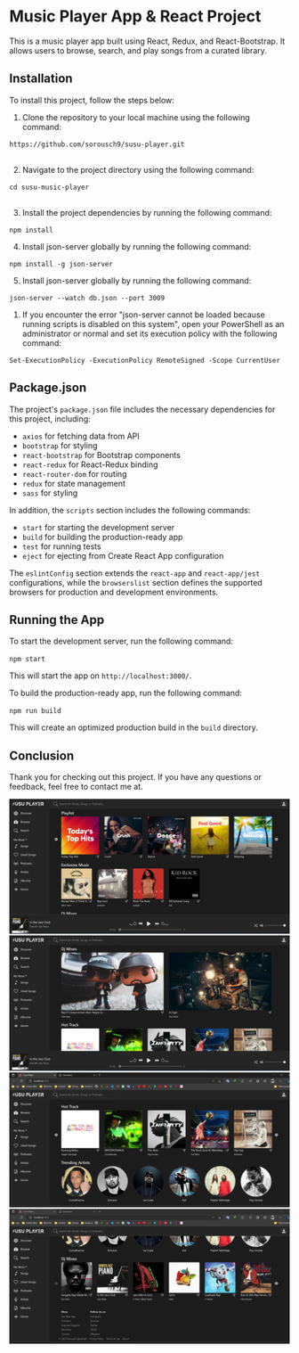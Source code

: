 <h1>Music Player App &amp; React Project</h1>
      <p>
 This is a music player app built using React, Redux, and React-Bootstrap. It allows users to browse, search, and play songs from a curated library.
      </p>
      <h2>Installation</h2>
      <p>To install this project, follow the steps below:</p>
      <ol>
        <li>
          Clone the repository to your local machine using the following
          command:
        </li>
      </ol>
      <pre>
<code>https://github.com/sorousch9/susu-player.git
</code>
</pre>
      <ol start="2">
        <li>Navigate to the project directory using the following command:</li>
      </ol>
      <pre>
<code>cd susu-music-player
</code>
</pre>
      <ol start="3">
        <li>
          Install the project dependencies by running the following command:
        </li>
      </ol>
      <pre><code >npm install
</code></pre>
      <ol start="4">
        <li>Install json-server globally by running the following command:</li>
      </ol>
      <pre><code >npm install -g json-server
</code></pre>
      <ol start="5">
        <li>Install json-server globally by running the following command:</li>
      </ol>
      <pre><code >json-server --watch db.json --port 3009
</code></pre>
      <ol>
        <li>
          If you encounter the error "json-server cannot be loaded because
          running scripts is disabled on this system", open your PowerShell as
          an administrator or normal and set its execution policy with the
          following command:
        </li>
      </ol>
      <pre><code >Set-ExecutionPolicy -ExecutionPolicy RemoteSigned -Scope CurrentUser
</code></pre>
      <h2>Package.json</h2>
      <p>
        The project's <code>package.json</code> file includes the necessary
        dependencies for this project, including:
      </p>
      <ul>
        <li><code>axios</code> for fetching data from API</li>
        <li><code>bootstrap</code> for styling</li>
        <li><code>react-bootstrap</code> for Bootstrap components</li>
        <li><code>react-redux</code> for React-Redux binding</li>
        <li><code>react-router-dom</code> for routing</li>
        <li><code>redux</code> for state management</li>
        <li><code>sass</code> for styling</li>
      </ul>
      <p>
        In addition, the <code>scripts</code> section includes the following
        commands:
      </p>
      <ul>
        <li><code>start</code> for starting the development server</li>
        <li><code>build</code> for building the production-ready app</li>
        <li><code>test</code> for running tests</li>
        <li>
          <code>eject</code> for ejecting from Create React App configuration
        </li>
      </ul>
      <p>
        The <code>eslintConfig</code> section extends the
        <code>react-app</code> and <code>react-app/jest</code> configurations,
        while the <code>browserslist</code> section defines the supported
        browsers for production and development environments.
      </p>
      <h2>Running the App</h2>
      <p>To start the development server, run the following command:</p>
      <code>npm <span>start</span> </code>
      <p>This will start the app on <code>http://localhost:3000/</code>.</p>
      <p>To build the production-ready app, run the following command:</p>
      <div><code>npm run build </code></div>
      <p>
        This will create an optimized production build in the
        <code>build</code> directory.
      </p>
      <h2>Conclusion</h2>
      <p>
        Thank you for checking out this project. If you have any questions or
        feedback, feel free to contact me at.
      </p>
      
![full Home Page](/public/screen1.webp?raw=true "full Home Page")
<br />
![...](/public/screen2.webp?raw=true "...")
<br/>
![...](/public/screen3.webp?raw=true "...")
<br/>
![...](/public/screen4.webp?raw=true "...")

